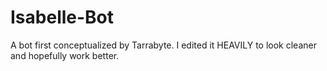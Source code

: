 # Isabelle-Bot
 A bot first conceptualized by Tarrabyte. I edited it HEAVILY to look cleaner and hopefully work better.
